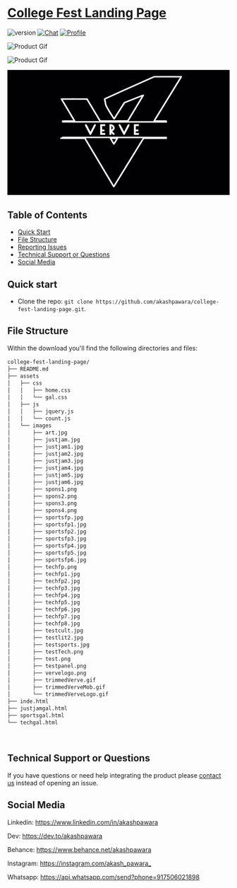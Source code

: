 # [College Fest Landing Page](https://akashpawara.github.io/college-fest-landing-page/) 

 ![version](https://img.shields.io/badge/version-1.0.0-blue.svg) [![Chat](https://img.shields.io/badge/chat-on%20discord-7289da.svg)](https://discordapp.com/users/228556195689005059) [![Profile](https://img.shields.io/badge/in-akashpawara-blue)](https://www.linkedin.com/in/akashpawara)
 <!-- [![GitHub issues open](https://img.shields.io/github/issues/creativetimofficial/black-dashboard/issues.svg?maxAge=2592000)](https://github.com/creativetimofficial/black-dashboard/issues/issues?q=is%3Aopen+is%3Aissue) [![GitHub issues closed](https://img.shields.io/github/issues-closed-raw/creativetimofficial/black-dashboard/issues.svg?maxAge=2592000)](https://github.com/creativetimofficial/black-dashboard/issues/issues?q=is%3Aissue+is%3Aclosed) [![Join the chat at https://gitter.im/NIT-dgp/General](https://badges.gitter.im/NIT-dgp/General.svg)](https://gitter.im/creative-tim-general/Lobby)  -->
 


![Product Gif](assets/images/trimmedVerve.gif)
<!--  -->

![Product Gif](assets/images/trimmedVerveMob.gif)
<!--  -->

![Product Gif](assets/images/trimmedVerveLogo.gif)
<!--  -->

## Table of Contents


* [Quick Start](#quick-start)
* [File Structure](#file-structure)
* [Reporting Issues](#reporting-issues)
* [Technical Support or Questions](#technical-support-or-questions)
* [Social Media](#social-media)

## Quick start

- Clone the repo: `git clone https://github.com/akashpawara/college-fest-landing-page.git`.


<!-- ## Documentation -->



## File Structure
Within the download you'll find the following directories and files:

```
college-fest-landing-page/
├── README.md
├── assets
│   ├── css
│   │   ├── home.css
│   │   └── gal.css
│   ├── js
│   │   ├── jquery.js
│   │   └── count.js
│   └── images
│       ├── art.jpg
│       ├── justjam.jpg
│       ├── justjam1.jpg
│       ├── justjam2.jpg
│       ├── justjam3.jpg
│       ├── justjam4.jpg
│       ├── justjam5.jpg
│       ├── justjam6.jpg
│       ├── spons1.png
│       ├── spons2.png
│       ├── spons3.png
│       ├── spons4.png
│       ├── sportsfp.jpg
│       ├── sportsfp1.jpg
│       ├── sportsfp2.jpg
│       ├── sportsfp3.jpg
│       ├── sportsfp4.jpg
│       ├── sportsfp5.jpg
│       ├── sportsfp6.jpg
│       ├── techfp.png
│       ├── techfp1.jpg
│       ├── techfp2.jpg
│       ├── techfp3.jpg
│       ├── techfp4.jpg
│       ├── techfp5.jpg
│       ├── techfp6.jpg
│       ├── techfp7.jpg
│       ├── techfp8.jpg
│       ├── testcult.jpg
│       ├── testlit2.jpg
│       ├── testsports.jpg
│       ├── testTech.png
│       ├── test.png
│       ├── testpanel.png
│       ├── vervelogo.png
│       ├── trimmedVerve.gif
│       ├── trimmedVerveMob.gif
│       └── trimmedVerveLogo.gif
├── inde.html
├── justjamgal.html
├── sportsgal.html
└── techgal.html
 


```


## Technical Support or Questions

If you have questions or need help integrating the product please [contact us](https://api.whatsapp.com/send?phone=917506021898) instead of opening an issue.



## Social Media

Linkedin: <https://www.linkedin.com/in/akashpawara>

Dev: <https://dev.to/akashpawara>

Behance: <https://www.behance.net/akashpawara>

Instagram: <https://instagram.com/akash_pawara_>

Whatsapp: <https://api.whatsapp.com/send?phone=917506021898>


